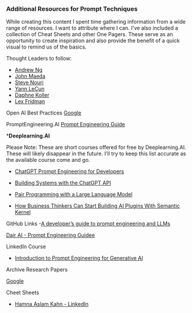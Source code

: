 ### Additional Resources for Prompt Techniques

While creating this content I spent time gathering information from a wide range of resources. I want to attribute where I can. I've also included a collection of Cheat Sheets and other One Pagers. These serve as an opportunity to create inspiration and also provide the benefit of a quick visual to remind us of the basics. 

Thought Leaders to follow:
- [Andrew Ng](https://www.linkedin.com/in/andrewyng/)
- [John Maeda](https://www.linkedin.com/in/johnmaeda/)
- [Steve Nouri](https://www.linkedin.com/in/stevenouri/)
- [Yann LeCun](https://www.linkedin.com/in/yann-lecun/)
- [Daphne Koller](https://www.linkedin.com/in/daphne-koller-4053a820/)
- [Lex Fridman](https://www.linkedin.com/in/lexfridman/)



Open AI Best Practices
[Google](https://www.google.com/)

PromptEngineering.AI
[Prompt Engineering Guide](https://www.promptingguide.ai/)

***Deeplearning.AI**

Please Note: These are short courses offered for free by Deeplearning.AI. These will likely disappear in the future. I'll try to keep this list accurate as the available course come and go. 

- [ChatGPT Prompt Engineering for Developers](https://learn.deeplearning.ai/chatgpt-prompt-eng/lesson/1/introduction)

- [Building Systems with the ChatGPT API](https://learn.deeplearning.ai/chatgpt-building-system/lesson/1/introduction)

- [Pair Programming with a Large Language Model](https://learn.deeplearning.ai/pair-programming-llm/lesson/1/introduction)

- [How Business Thinkers Can Start Building AI Plugins With Semantic Kernel](https://learn.deeplearning.ai/microsoft-semantic-kernel/lesson/1/introduction)

GitHub Links
-[A developer’s guide to prompt engineering and LLMs](https://github.blog/2023-07-17-prompt-engineering-guide-generative-ai-llms/)

[Dair AI - Prompt Engineering Guidee](https://github.com/dair-ai/Prompt-Engineering-Guide/blob/main/guides/prompts-intro.md)



LinkedIn Course
- [Introduction to Prompt Engineering for Generative AI](https://www.linkedin.com/learning/introduction-to-prompt-engineering-for-generative-ai/)

Archive Research Papers

[Google](https://www.google.com/)

Cheet Sheets

- [Hamna Aslam Kahn - LinkedIn](https://www.linkedin.com/feed/update/urn:li:activity:7122557742166257665/)




